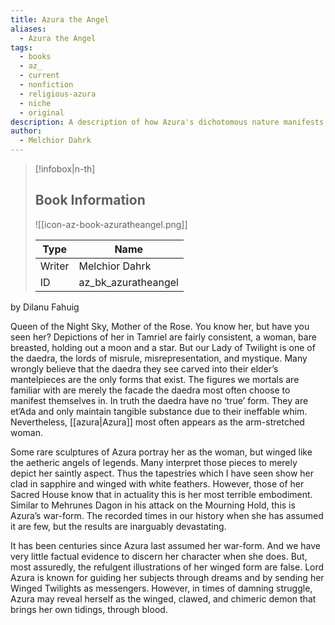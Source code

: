 ```yaml
---
title: Azura the Angel
aliases:
  - Azura the Angel
tags:
  - books
  - az_
  - current
  - nonfiction
  - religious-azura
  - niche
  - original
description: A description of how Azura's dichotomous nature manifests.
author:
  - Melchior Dahrk
---
```

> [!infobox|n-th]
> 
> ## Book Information
> 
> ![[icon-az-book-azuratheangel.png]]
> 
> | Type | Name |
> | --- | --- |
> | Writer | Melchior Dahrk |
> | ID | az_bk_azuratheangel |

by Dilanu Fahuig

Queen of the Night Sky, Mother of the Rose. You know her, but have you seen her? Depictions of her in Tamriel are fairly consistent, a woman, bare breasted, holding out a moon and a star. But our Lady of Twilight is one of the daedra, the lords of misrule, misrepresentation, and mystique. Many wrongly believe that the daedra they see carved into their elder’s mantelpieces are the only forms that exist. The figures we mortals are familiar with are merely the facade the daedra most often choose to manifest themselves in. In truth the daedra have no ‘true’ form. They are et’Ada and only maintain tangible substance due to their ineffable whim. Nevertheless, [[azura|Azura]] most often appears as the arm-stretched woman.

Some rare sculptures of Azura portray her as the woman, but winged like the aetheric angels of legends. Many interpret those pieces to merely depict her saintly aspect. Thus the tapestries which I have seen show her clad in sapphire and winged with white feathers. However, those of her Sacred House know that in actuality this is her most terrible embodiment. Similar to Mehrunes Dagon in his attack on the Mourning Hold, this is Azura’s war-form. The recorded times in our history when she has assumed it are few, but the results are inarguably devastating.

It has been centuries since Azura last assumed her war-form. And we have very little factual evidence to discern her character when she does. But, most assuredly, the refulgent illustrations of her winged form are false. Lord Azura is known for guiding her subjects through dreams and by sending her Winged Twilights as messengers. However, in times of damning struggle, Azura may reveal herself as the winged, clawed, and chimeric demon that brings her own tidings, through blood.